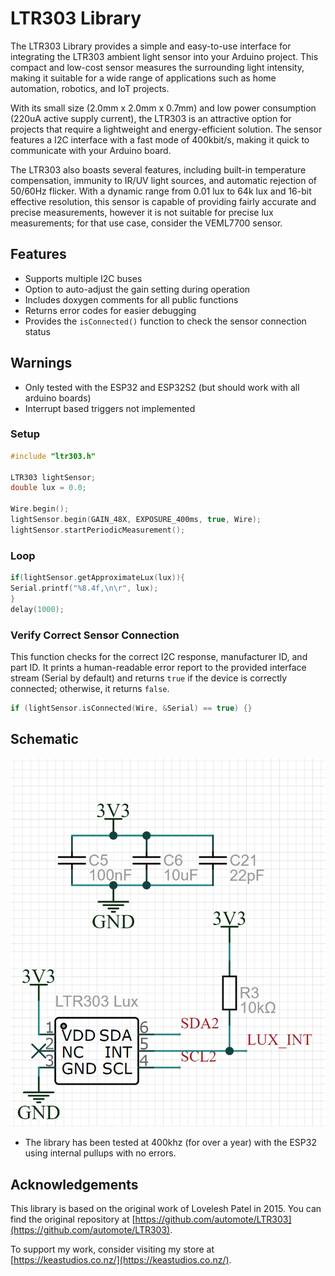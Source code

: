 # LTR303 Library

The LTR303 Library provides a simple and easy-to-use interface for integrating the LTR303 ambient light sensor into your Arduino project. This compact and low-cost sensor measures the surrounding light intensity, making it suitable for a wide range of applications such as home automation, robotics, and IoT projects.

With its small size (2.0mm x 2.0mm x 0.7mm) and low power consumption (220uA active supply current), the LTR303 is an attractive option for projects that require a lightweight and energy-efficient solution. The sensor features a I2C interface with a fast mode of 400kbit/s, making it quick to communicate with your Arduino board.

The LTR303 also boasts several features, including built-in temperature compensation, immunity to IR/UV light sources, and automatic rejection of 50/60Hz flicker. With a dynamic range from 0.01 lux to 64k lux and 16-bit effective resolution, this sensor is capable of providing fairly accurate and precise measurements, however it is not suitable for precise lux measurements; for that use case, consider the VEML7700 sensor.

## Features

* Supports multiple I2C buses
* Option to auto-adjust the gain setting during operation
* Includes doxygen comments for all public functions
* Returns error codes for easier debugging
* Provides the `isConnected()` function to check the sensor connection status

## Warnings

* Only tested with the ESP32 and ESP32S2 (but should work with all arduino boards)
* Interrupt based triggers not implemented

### Setup

```cpp
#include "ltr303.h"

LTR303 lightSensor;
double lux = 0.0;

Wire.begin();
lightSensor.begin(GAIN_48X, EXPOSURE_400ms, true, Wire);
lightSensor.startPeriodicMeasurement();
```

### Loop

```cpp
if(lightSensor.getApproximateLux(lux)){
Serial.printf("%8.4f,\n\r", lux);
}
delay(1000);
```

### Verify Correct Sensor Connection

This function checks for the correct I2C response, manufacturer ID, and part ID. It prints a human-readable error report to the provided interface stream (Serial by default) and returns `true` if the device is correctly connected; otherwise, it returns `false`.

```cpp
if (lightSensor.isConnected(Wire, &Serial) == true) {}
```

## Schematic

![Schematic](/images/schematic.png)

- The library has been tested at 400khz (for over a year) with the ESP32 using internal pullups with no errors.

## Acknowledgements

This library is based on the original work of Lovelesh Patel in 2015. You can find the original repository at [https://github.com/automote/LTR303](https://github.com/automote/LTR303).

To support my work, consider visiting my store at [https://keastudios.co.nz/](https://keastudios.co.nz/).